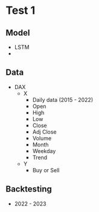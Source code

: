 # Test 1

## Model
- LSTM
- 

## Data
- DAX
    - X
        - Daily data (2015 - 2022)
        - Open
        - High
        - Low
        - Close
        - Adj Close
        - Volume
        - Month
        - Weekday
        - Trend
    - Y
        - Buy or Sell

## Backtesting
- 2022 - 2023